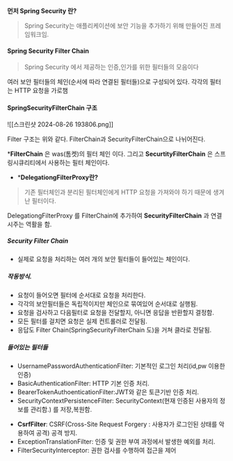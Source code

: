 
**먼저 Spring Security 란?**
>Spring Security는 애플리케이션에 보안 기능을 추가하기 위해 만들어진 프레임워크임.

#### Spring Security Filter Chain
>Spring Security 에서 제공하는 인증,인가를 위한 필터들의 모음이다

여러 보안 필터들의 체인(순서에 따라 연결된 필터들)으로 구성되어 있다. 각각의 필터는 HTTP 요청을 가로챔 

#### SpringSecurityFilterChain 구조
![[스크린샷 2024-08-26 193806.png]]

Filter 구조는 위와 같다. 
FilterChain과 
SecurityFilterChain으로 나뉘어진다.

 ***FilterChain** 은 was(톰켓)의 필터 체인 이다. 그리고 **SecurtityFilterChain** 은 스프링시큐리티에서 사용하는 필터 체인이다.

* ***DelegationgFilterProxy란?**
>기존 필터체인과 분리된 필터체인에게 HTTP 요청을 가져와야 하기 때문에 생겨난 필터이다.

DelegationgFilterProxy 를 FilterChain에 추가하여 **SecurityFilterChain** 과 연결시주는 역활을 함.

##### **Security Filter Chain**
* 실제로 요청을 처리하는 여러 개의 보안 필터들이 들어있는 체인이다. 
##### 작동방식.
*  요청이 들어오면 필터에 순서대로 요청을 처리한다. 
* 각각의 보안필터들은 독립적이지만 체인으로 묶여있어 순서대로 실행됨.
* 요청을 검사하고 다음필터로 요청을 전달할지, 아니면 응답을 반환할지 결정함.
* 모든 필터를 걸치면 요청은 실제 컨트롤러로 전달됨.
* 응답도 Filter Chain(SpringSecurityFilterChain 도)을 거쳐 클라로 전달됨.

##### 들어있는 필터들
* UsernamePasswordAuthenticationFilter: 기본적인 로그인 처리(id,pw 이용한 인증)
* BasicAuthenticationFilter: HTTP 기본 인증 처리.
* BearerTokenAuthoenticationFilter:JWT와 같은 토큰기반 인증 처리.
* SecurityContextPersistenceFilter: SecurityContext(현재 인증된 사용자의 정보를 관리함.) 를 저장,복원함.
- **CsrfFilter**: CSRF(Cross-Site Request Forgery : 사용자가 로그인된 상태를 악용하여 공격) 공격 방지.
- ExceptionTranslationFilter: 인증 및 권한 부여 과정에서 발생한 예외를 처리.
- FilterSecurityInterceptor: 권한 검사를 수행하여 접근을 제어



